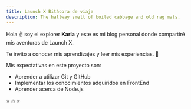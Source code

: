 ```yaml
---
title: Launch X Bitácora de viaje
description: The hallway smelt of boiled cabbage and old rag mats.
---
```


Hola ✌️  soy el explorer **Karla** y este es mi blog personal donde compartiré mis aventuras de Launch X.

Te invito a conocer mis aprendizajes y leer mis experiencias. 🚀

Mis expectativas en este proyecto son:
- Aprender a utilizar Git y GitHub
- Implementar los conocimientos adquiridos en FrontEnd
- Aprender acerca de Node.js

⭐  🔥  ⭐
